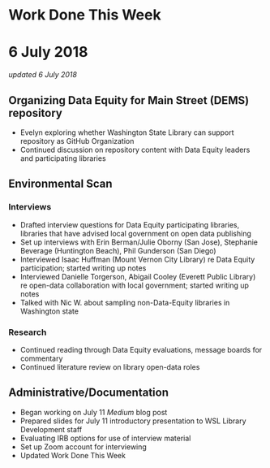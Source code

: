 # Work Done This Week
# 6 July 2018
*updated 6 July 2018*


## Organizing Data Equity for Main Street (DEMS) repository
- Evelyn exploring whether Washington State Library can support repository as GitHub Organization
- Continued discussion on repository content with Data Equity leaders and participating libraries

## Environmental Scan
### Interviews 
- Drafted interview questions for Data Equity participating libraries, libraries that have advised local government on open data publishing
- Set up interviews with Erin Berman/Julie Oborny (San Jose), Stephanie Beverage (Huntington Beach), Phil Gunderson (San Diego) 
- Interviewed Isaac Huffman (Mount Vernon City Library) re Data Equity participation; started writing up notes
- Interviewed Danielle Torgerson, Abigail Cooley (Everett Public Library) re open-data collaboration with local government; started writing up notes
- Talked with Nic W. about sampling non-Data-Equity libraries in Washington state 
### Research
- Continued reading through Data Equity evaluations, message boards for commentary
- Continued literature review on library open-data roles

## Administrative/Documentation
- Began working on July 11 *Medium* blog post
- Prepared slides for July 11 introductory presentation to WSL Library Development staff
- Evaluating IRB options for use of interview material
- Set up Zoom account for interviewing
- Updated Work Done This Week

